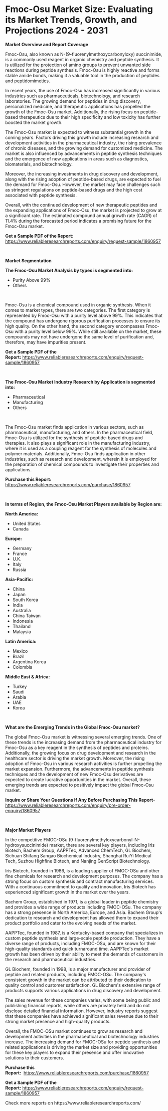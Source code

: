 <p><h1>Fmoc-Osu Market Size: Evaluating its Market Trends, Growth, and Projections 2024 - 2031</h1></p><p><strong>Market Overview and Report Coverage</strong></p>
<p><p>Fmoc-Osu, also known as N-(9-fluorenylmethoxycarbonyloxy) succinimide, is a commonly used reagent in organic chemistry and peptide synthesis. It is utilized for the protection of amino groups to prevent unwanted side reactions during peptide synthesis. Fmoc-Osu is highly reactive and forms stable amide bonds, making it a valuable tool in the production of peptides and peptidomimetics.</p><p>In recent years, the use of Fmoc-Osu has increased significantly in various industries such as pharmaceuticals, biotechnology, and research laboratories. The growing demand for peptides in drug discovery, personalized medicine, and therapeutic applications has propelled the growth of the Fmoc-Osu market. Additionally, the rising focus on peptide-based therapeutics due to their high specificity and low toxicity has further boosted the market growth.</p><p>The Fmoc-Osu market is expected to witness substantial growth in the coming years. Factors driving this growth include increasing research and development activities in the pharmaceutical industry, the rising prevalence of chronic diseases, and the growing demand for customized medicine. The market is also influenced by advancements in peptide synthesis techniques and the emergence of new applications in areas such as diagnostics, biomaterials, and biotechnology.</p><p>Moreover, the increasing investments in drug discovery and development, along with the rising adoption of peptide-based drugs, are expected to fuel the demand for Fmoc-Osu. However, the market may face challenges such as stringent regulations on peptide-based drugs and the high cost associated with peptide synthesis.</p><p>Overall, with the continued development of new therapeutic peptides and the expanding applications of Fmoc-Osu, the market is projected to grow at a significant rate. The estimated compound annual growth rate (CAGR) of 11.4% during the forecasted period indicates a promising future for the Fmoc-Osu market.</p></p>
<p><strong>Get a Sample PDF of the Report:</strong> <a href="https://www.reliableresearchreports.com/enquiry/request-sample/1860957">https://www.reliableresearchreports.com/enquiry/request-sample/1860957</a></p>
<p>&nbsp;</p>
<p><strong>Market Segmentation</strong></p>
<p><strong>The Fmoc-Osu Market Analysis by types is segmented into:</strong></p>
<p><ul><li>Purity Above 99%</li><li>Others</li></ul></p>
<p>&nbsp;</p>
<p><p>Fmoc-Osu is a chemical compound used in organic synthesis. When it comes to market types, there are two categories. The first category is represented by Fmoc-Osu with a purity level above 99%. This indicates that the compound has undergone rigorous purification processes to ensure its high quality. On the other hand, the second category encompasses Fmoc-Osu with a purity level below 99%. While still available on the market, these compounds may not have undergone the same level of purification and, therefore, may have impurities present.</p></p>
<p><strong>Get a Sample PDF of the Report:</strong>&nbsp;<a href="https://www.reliableresearchreports.com/enquiry/request-sample/1860957">https://www.reliableresearchreports.com/enquiry/request-sample/1860957</a></p>
<p>&nbsp;</p>
<p><strong>The Fmoc-Osu Market Industry Research by Application is segmented into:</strong></p>
<p><ul><li>Pharmaceutical</li><li>Manufacturing</li><li>Others</li></ul></p>
<p>&nbsp;</p>
<p><p>The Fmoc-Osu market finds application in various sectors, such as pharmaceutical, manufacturing, and others. In the pharmaceutical field, Fmoc-Osu is utilized for the synthesis of peptide-based drugs and therapies. It also plays a significant role in the manufacturing industry, where it is used as a coupling reagent for the synthesis of molecules and polymer materials. Additionally, Fmoc-Osu finds application in other industries, such as research and development, wherein it is employed for the preparation of chemical compounds to investigate their properties and applications.</p></p>
<p><strong>Purchase this Report:</strong>&nbsp; <a href="https://www.reliableresearchreports.com/purchase/1860957">https://www.reliableresearchreports.com/purchase/1860957</a></p>
<p>&nbsp;</p>
<p><strong>In terms of Region, the Fmoc-Osu Market Players available by Region are:</strong></p>
<p>
    <p> <strong> North America: </strong>
        <ul>
            <li>United States</li>
            <li>Canada</li>
        </ul>
        </p> 
    <p> <strong> Europe: </strong>
        <ul>
            <li>Germany</li>
            <li>France</li>
            <li>U.K.</li>
            <li>Italy</li>
            <li>Russia</li>
        </ul>
        </p> 
    <p> <strong> Asia-Pacific: </strong>
        <ul>
            <li>China</li>
            <li>Japan</li>
            <li>South Korea</li>
            <li>India</li>
            <li>Australia</li>
            <li>China Taiwan</li>
            <li>Indonesia</li>
            <li>Thailand</li>
            <li>Malaysia</li>
        </ul>
        </p> 
    <p> <strong> Latin America: </strong>
        <ul>
            <li>Mexico</li>
            <li>Brazil</li>
            <li>Argentina Korea</li>
            <li>Colombia</li>
        </ul>
        </p> 
    <p> <strong> Middle East & Africa: </strong>
        <ul>
            <li>Turkey</li>
            <li>Saudi</li>
            <li>Arabia</li>
            <li>UAE</li>
            <li>Korea</li>
        </ul>
    </p>
    </p>
<p>&nbsp;</p>
<p><strong>What are the Emerging Trends in the Global Fmoc-Osu market?</strong></p>
<p><p>The global Fmoc-Osu market is witnessing several emerging trends. One of these trends is the increasing demand from the pharmaceutical industry for Fmoc-Osu as a key reagent in the synthesis of peptides and proteins. Additionally, the growing focus on drug development and research in the healthcare sector is driving the market growth. Moreover, the rising adoption of Fmoc-Osu in various research activities is further propelling the market expansion. Furthermore, the advancements in peptide synthesis techniques and the development of new Fmoc-Osu derivatives are expected to create lucrative opportunities in the market. Overall, these emerging trends are expected to positively impact the global Fmoc-Osu market.</p></p>
<p><strong>Inquire or Share Your Questions If Any Before Purchasing This Report</strong>- <a href="https://www.reliableresearchreports.com/enquiry/pre-order-enquiry/1860957">https://www.reliableresearchreports.com/enquiry/pre-order-enquiry/1860957</a></p>
<p>&nbsp;</p>
<p><strong>Major Market Players</strong></p>
<p><p>In the competitive FMOC-OSu (9-fluorenylmethyloxycarbonyl-N-hydroxysuccinimide) market, there are several key players, including Iris Biotech, Bachem Group, AAPPTec, Advanced ChemTech, GL Biochem, Sichuan Shifang Sangao Biochemical Industry, Shanghai RuiYi Medical Tech, Suzhou Highfine Biotech, and Nanjing GenScript Biotechnology. </p><p>Iris Biotech, founded in 1986, is a leading supplier of FMOC-OSu and other fine chemicals for research and development purposes. The company has a strong focus on custom synthesis and contract manufacturing services. With a continuous commitment to quality and innovation, Iris Biotech has experienced significant growth in the market over the years.</p><p>Bachem Group, established in 1971, is a global leader in peptide chemistry and provides a wide range of products including FMOC-OSu. The company has a strong presence in North America, Europe, and Asia. Bachem Group's dedication to research and development has allowed them to expand their product portfolio and cater to the evolving needs of the market.</p><p>AAPPTec, founded in 1987, is a Kentucky-based company that specializes in custom peptide synthesis and large-scale peptide production. They have a diverse range of products, including FMOC-OSu, and are known for their high-quality standards and quick turnaround time. AAPPTec's market growth has been driven by their ability to meet the demands of customers in the research and pharmaceutical industries.</p><p>GL Biochem, founded in 1998, is a major manufacturer and provider of peptide and related products, including FMOC-OSu. The company's consistent growth in the market can be attributed to their dedication to quality control and customer satisfaction. GL Biochem's extensive range of products supports various applications in drug discovery and development.</p><p>The sales revenue for these companies varies, with some being public and publishing financial reports, while others are privately held and do not disclose detailed financial information. However, industry reports suggest that these companies have achieved significant sales revenue due to their strong market presence and high-quality products.</p><p>Overall, the FMOC-OSu market continues to grow as research and development activities in the pharmaceutical and biotechnology industries increase. The increasing demand for FMOC-OSu for peptide synthesis and related applications is driving the market size and providing opportunities for these key players to expand their presence and offer innovative solutions to their customers.</p></p>
<p><strong>Purchase this Report:</strong>&nbsp;&nbsp;<a href="https://www.reliableresearchreports.com/purchase/1860957">https://www.reliableresearchreports.com/purchase/1860957</a></p>
<p></p>
<p><strong>Get a Sample PDF of the Report:</strong>&nbsp;<a href="https://www.reliableresearchreports.com/enquiry/request-sample/1860957">https://www.reliableresearchreports.com/enquiry/request-sample/1860957</a></p>
<p>Check more reports on https://www.reliableresearchreports.com/</p>